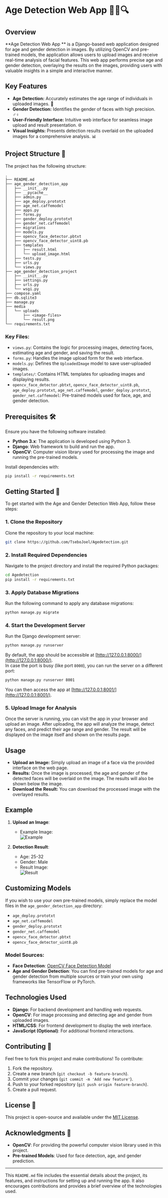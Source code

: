 
# Age Detection Web App 👦👩🔍

## Overview

**Age Detection Web App ** is a Django-based web application designed for age and gender detection in images. By utilizing OpenCV and pre-trained models, the application allows users to upload images and receive real-time analysis of facial features. This web app performs precise age and gender detection, overlaying the results on the images, providing users with valuable insights in a simple and interactive manner.

## Key Features

- **Age Detection:** Accurately estimates the age range of individuals in uploaded images. 🎂
- **Gender Detection:** Identifies the gender of faces with high precision. ♂️♀️
- **User-Friendly Interface:** Intuitive web interface for seamless image upload and result presentation. 🌐
- **Visual Insights:** Presents detection results overlaid on the uploaded images for a comprehensive analysis. 📊

## Project Structure 📂

The project has the following structure:

```plaintext
.
├── README.md
├── age_gender_detection_app
│   ├── __init__.py
│   ├── __pycache__
│   ├── admin.py
│   ├── age_deploy.prototxt
│   ├── age_net.caffemodel
│   ├── apps.py
│   ├── forms.py
│   ├── gender_deploy.prototxt
│   ├── gender_net.caffemodel
│   ├── migrations
│   ├── models.py
│   ├── opencv_face_detector.pbtxt
│   ├── opencv_face_detector_uint8.pb
│   ├── templates
│   │   ├── result.html
│   │   └── upload_image.html
│   ├── tests.py
│   ├── urls.py
│   └── views.py
├── age_gender_detection_project
│   ├── __init__.py
│   ├── settings.py
│   ├── urls.py
│   └── wsgi.py
├── compose.yaml
├── db.sqlite3
├── manage.py
├── media
│   └── uploads
│       ├── <image-files>
│       └── result.png
└── requirements.txt
```

### Key Files:
- `views.py`: Contains the logic for processing images, detecting faces, estimating age and gender, and saving the result.
- `forms.py`: Handles the image upload form for the web interface.
- `models.py`: Defines the `UploadedImage` model to save user-uploaded images.
- `templates/`: Contains HTML templates for uploading images and displaying results.
- `opencv_face_detector.pbtxt`, `opencv_face_detector_uint8.pb`, `age_deploy.prototxt`, `age_net.caffemodel`, `gender_deploy.prototxt`, `gender_net.caffemodel`: Pre-trained models used for face, age, and gender detection.

## Prerequisites 🛠️

Ensure you have the following software installed:

- **Python 3.x**: The application is developed using Python 3.
- **Django**: Web framework to build and run the app.
- **OpenCV**: Computer vision library used for processing the image and running the pre-trained models.

Install dependencies with:

```bash
pip install -r requirements.txt
```

## Getting Started 🚀

To get started with the Age and Gender Detection Web App, follow these steps:

### 1. Clone the Repository

Clone the repository to your local machine:

```bash
git clone https://github.com/TseboJoel/Agedetection.git
```

### 2. Install Required Dependencies

Navigate to the project directory and install the required Python packages:

```bash
cd Agedetection
pip install -r requirements.txt
```

### 3. Apply Database Migrations

Run the following command to apply any database migrations:

```bash
python manage.py migrate
```

### 4. Start the Development Server

Run the Django development server:

```bash
python manage.py runserver
```

By default, the app should be accessible at [http://127.0.0.1:8000/](http://127.0.0.1:8000/).  
In case the port is busy (like port `8000`), you can run the server on a different port:

```bash
python manage.py runserver 8001
```

You can then access the app at [http://127.0.0.1:8001/](http://127.0.0.1:8001/).

### 5. Upload Image for Analysis

Once the server is running, you can visit the app in your browser and upload an image. After uploading, the app will analyze the image, detect any faces, and predict their age range and gender. The result will be displayed on the image itself and shown on the results page.

## Usage

- **Upload an Image:** Simply upload an image of a face via the provided interface on the web page.
- **Results:** Once the image is processed, the age and gender of the detected faces will be overlaid on the image. The results will also be shown below the image.
- **Download the Result:** You can download the processed image with the overlayed results.

## Example

1. **Upload an Image**:
   - Example Image:  
     ![Example](media/uploads/example_image.jpg)

2. **Detection Result**:
   - Age: 25-32
   - Gender: Male
   - Result Image:  
     ![Result](media/uploads/result.png)

## Customizing Models

If you wish to use your own pre-trained models, simply replace the model files in the `age_gender_detection_app` directory:

- `age_deploy.prototxt`
- `age_net.caffemodel`
- `gender_deploy.prototxt`
- `gender_net.caffemodel`
- `opencv_face_detector.pbtxt`
- `opencv_face_detector_uint8.pb`

### Model Sources:

- **Face Detection**: [OpenCV Face Detection Model](https://github.com/opencv/opencv)
- **Age and Gender Detection**: You can find pre-trained models for age and gender detection from multiple sources or train your own using frameworks like TensorFlow or PyTorch.

## Technologies Used

- **Django**: For backend development and handling web requests.
- **OpenCV**: For image processing and detecting age and gender from uploaded images.
- **HTML/CSS**: For frontend development to display the web interface.
- **JavaScript (Optional)**: For additional frontend interactions.

## Contributing 🤝

Feel free to fork this project and make contributions! To contribute:

1. Fork the repository.
2. Create a new branch (`git checkout -b feature-branch`).
3. Commit your changes (`git commit -m 'Add new feature'`).
4. Push to your forked repository (`git push origin feature-branch`).
5. Create a pull request.

## License 📄

This project is open-source and available under the [MIT License](LICENSE).

## Acknowledgments 🙏

- **OpenCV**: For providing the powerful computer vision library used in this project.
- **Pre-trained Models**: Used for face detection, age, and gender prediction.

---

This `README.md` file includes the essential details about the project, its features, and instructions for setting up and running the app. It also encourages contributions and provides a brief overview of the technologies used.

